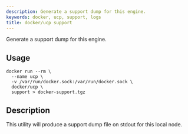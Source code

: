 ```yaml
---
description: Generate a support dump for this engine.
keywords: docker, ucp, support, logs
title: docker/ucp support
---
```


Generate a support dump for this engine.

## Usage

```
docker run --rm \
  --name ucp \
  -v /var/run/docker.sock:/var/run/docker.sock \
  docker/ucp \
  support > docker-support.tgz
```

## Description

This utility will produce a support dump file on stdout for this local node.